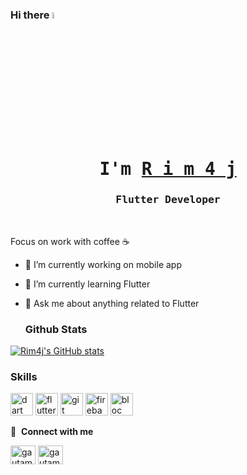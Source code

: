 ### Hi there <a href="https://www.gautamkrishnar.com/"><img src="https://media.giphy.com/media/hvRJCLFzcasrR4ia7z/giphy.gif" width="5%"></a>

 <p align="center"><h1 align="center"><samp> I'm     <a href="#"> R i m 4 j </a> </samp></h1></p>
<p align="center"><h3 align="center"><samp>Flutter  Developer</samp></h3></p>
<br>
<div>


Focus on work with coffee ☕️

- 🔭 I’m currently working on mobile app
- 🌱 I’m currently learning Flutter
- 💬 Ask me about anything related to Flutter



  ### Github Stats


[![Rim4j's GitHub stats](https://github-readme-stats.vercel.app/api?username=Rim4j&theme=dracula&show_icons=true)](https://github.com/Rim4j/github-readme-stats)


### Skills

<p align="left">
<a href="https://dart.dev/" target="_blank" rel="noreferrer"><img src="https://raw.githubusercontent.com/danielcranney/readme-generator/main/public/icons/skills/dart-colored.svg" width="36" height="36" alt="dart" /></a>
<a href="https://flutter.dev/" target="_blank" rel="noreferrer"><img src="https://raw.githubusercontent.com/danielcranney/readme-generator/main/public/icons/skills/flutter-colored.svg" width="36" height="36" alt="flutter" /></a>
<a href="https://git-scm.com/" target="_blank" rel="noreferrer"><img src="https://raw.githubusercontent.com/danielcranney/readme-generator/main/public/icons/skills/git-colored.svg" width="36" height="36" alt="git" /></a>
<a href="https://firebase.google.com/" target="_blank" rel="noreferrer"><img src="https://raw.githubusercontent.com/danielcranney/readme-generator/main/public/icons/skills/firebase-colored.svg" width="36" height="36" alt="firebase" /></a>
<a href="https://bloclibrary.dev/#/" target="_blank" rel="noreferrer"><img src="https://images.opencollective.com/bloc/39dae54/logo/256.png" width="36" height="36" alt="bloc" /></a>
 
</p>


🔗 &nbsp;**Connect with me**

<p align="left">
<a href="https://linkedin.com/in/amir-jalali-a37892206" target="blank"><img align="center" src="https://raw.githubusercontent.com/rahuldkjain/github-profile-readme-generator/master/src/images/icons/Social/linked-in-alt.svg" alt="gautamkrishnar" height="30" width="40" /></a>
<a href="https://instagram.com/amiir_jalali" target="blank"><img align="center" src="https://raw.githubusercontent.com/rahuldkjain/github-profile-readme-generator/master/src/images/icons/Social/instagram.svg" alt="gautamkrishnar" height="30" width="40" /></a>






 

